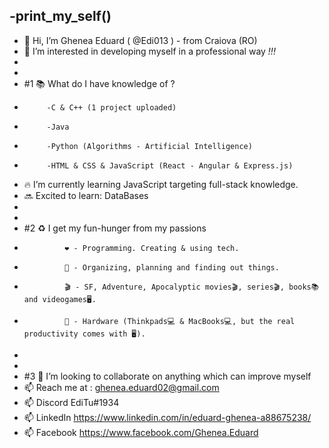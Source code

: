 -__print_my_self__()
-
- 👋 Hi, I’m Ghenea Eduard ( @Edi013 ) - from Craiova (RO) 
- 👀 I’m interested in developing myself in a professional way _!!!_      
-
- 
- #1 📚 What do I have knowledge of ? 
-          -C & C++ (1 project uploaded) 
-          -Java 
-          -Python (Algorithms - Artificial Intelligence)
-          -HTML & CSS & JavaScript (React - Angular & Express.js) 
- 🔥 I’m currently learning JavaScript targeting full-stack knowledge. 
- 🔜 Excited to learn: DataBases 
-
- 
- #2 ♻️ I get my fun-hunger from my passions
-              ❤️ - Programming. Creating & using tech. 
-              🔆 - Organizing, planning and finding out things. 
-              🎬 - SF, Adventure, Apocalyptic movies🎬, series🎬, books📚 and videogames🖥️.
-              💸 - Hardware (Thinkpads💻 & MacBooks💻, but the real productivity comes with 🖥️).
-  
- 
- #3 💞️ I’m looking to collaborate on anything which can improve myself  
- 📫 Reach me at : ghenea.eduard02@gmail.com
- 📫   Discord   EdiTu#1934 
- 📫   LinkedIn  https://www.linkedin.com/in/eduard-ghenea-a88675238/
- 📫   Facebook  https://www.facebook.com/Ghenea.Eduard

